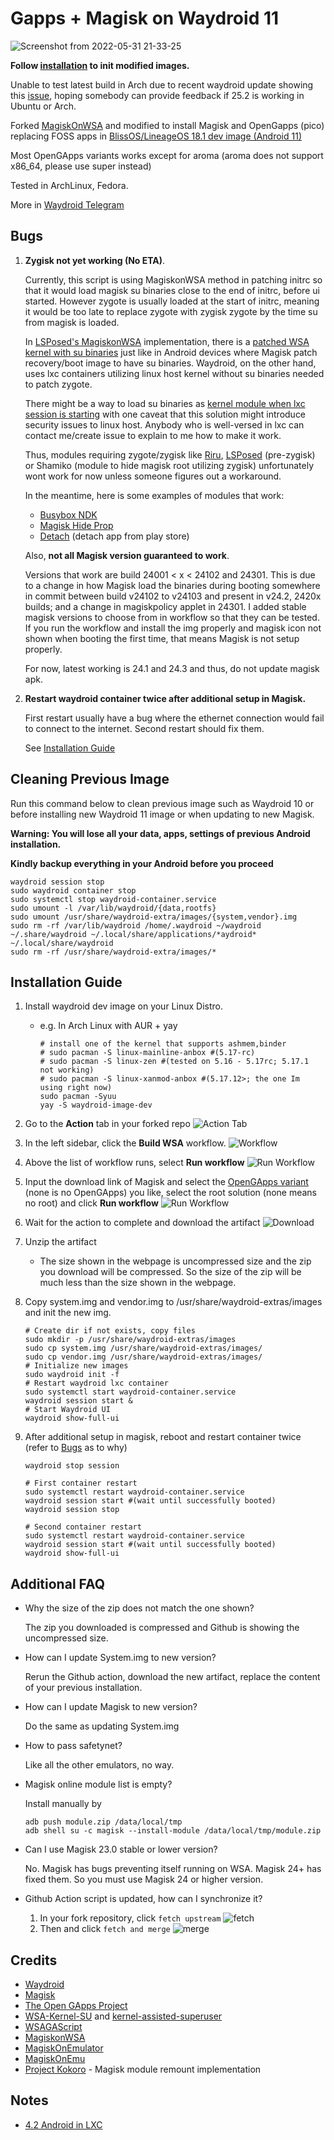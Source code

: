 # Gapps + Magisk on Waydroid 11

![Screenshot from 2022-05-31 21-33-25](https://user-images.githubusercontent.com/28628331/171199638-1260676c-8d0c-4c56-9ca6-65950ed5374a.png)

**Follow [installation](#installation-guide) to init modified images.**

Unable to test latest build in Arch due to recent waydroid update showing this [issue](https://github.com/waydroid/waydroid/issues/282), hoping somebody can provide feedback if 25.2 is working in Ubuntu or Arch.

Forked [MagiskOnWSA](https://github.com/LSPosed/MagiskOnWSA) and modified to install Magisk and OpenGapps (pico) replacing FOSS apps in [BlissOS/LineageOS 18.1 dev image (Android 11)](https://sourceforge.net/projects/blissos-dev/files/waydroid/lineage/lineage-18.1/)

Most OpenGApps variants works except for aroma (aroma does not support x86_64, please use super instead)

Tested in ArchLinux, Fedora.

More in [Waydroid Telegram](https://t.me/WayDroid)

## Bugs
1. **Zygisk not yet working (No ETA)**.

    Currently, this script is using MagiskonWSA method in patching initrc so that it would load magisk su binaries close to the end of initrc, before ui started. However zygote is usually loaded at the start of initrc, meaning it would be too late to replace zygote with zygisk zygote by the time su from magisk is loaded. 
    
    In [LSPosed's MagiskonWSA](https://github.com/LSPosed/MagiskonWSA) implementation, there is a [patched WSA kernel with su binaries](https://github.com/LSPosed/WSA-Kernel-SU) just like in Android devices where Magisk patch recovery/boot image to have su binaries. Waydroid, on the other hand, uses lxc containers utilizing linux host kernel without su binaries needed to patch zygote.
    
    There might be a way to load su binaries as [kernel module when lxc session is starting](https://askubuntu.com/questions/314817/how-do-i-install-a-kernel-module-in-an-lxc-guest-machine) with one caveat that this solution might introduce security issues to linux host. Anybody who is well-versed in lxc can contact me/create issue to explain to me how to make it work.
    
    Thus, modules requiring zygote/zygisk like [Riru](https://github.com/RikkaApps/Riru), [LSPosed](https://github.com/LSPosed/LSPosed) (pre-zygisk) or Shamiko (module to hide magisk root utilizing zygisk) unfortunately wont work for now unless someone figures out a workaround.
    
    In the meantime, here is some examples of modules that work: 
    - [Busybox NDK](https://github.com/Magisk-Modules-Repo/busybox-ndk)
    - [Magisk Hide Prop](https://github.com/Magisk-Modules-Repo/MagiskHidePropsConf)
    - [Detach](https://github.com/Magisk-Modules-Repo/Detach) (detach app from play store)
    
    
    Also, **not all Magisk version guaranteed to work**.
    
    Versions that work are build 24001 < x < 24102 and 24301. This is due to a change in how Magisk load the binaries during booting somewhere in commit between build v24102 to v24103 and present in v24.2, 2420x builds; and a change in magiskpolicy applet in 24301. I added stable magisk versions to choose from in workflow so that they can be tested. If you run the workflow and install the img properly and magisk icon not shown when booting the first time, that means Magisk is not setup properly.
    
     For now, latest working is 24.1 and 24.3 and thus, do not update magisk apk.

2. **Restart waydroid container twice after additional setup in Magisk.**
   
   First restart usually have a bug where the ethernet connection would fail to connect to the internet. Second restart should fix them.
   
   See [Installation Guide](#installation-guide)
    

## Cleaning Previous Image
Run this command below to clean previous image such as Waydroid 10 or before installing new Waydroid 11 image or when updating to new Magisk.

**Warning: You will lose all your data, apps, settings of previous Android installation.**

**Kindly backup everything in your Android before you proceed**
```shell
waydroid session stop
sudo waydroid container stop
sudo systemctl stop waydroid-container.service
sudo umount -l /var/lib/waydroid/{data,rootfs}
sudo umount /usr/share/waydroid-extra/images/{system,vendor}.img
sudo rm -rf /var/lib/waydroid /home/.waydroid ~/waydroid ~/.share/waydroid ~/.local/share/applications/*aydroid* ~/.local/share/waydroid
sudo rm -rf /usr/share/waydroid-extra/images/*
```
  
## Installation Guide
1. Install waydroid dev image on your Linux Distro.
    
   - e.g. In Arch Linux with AUR + yay 

      ```shell
      # install one of the kernel that supports ashmem,binder
      # sudo pacman -S linux-mainline-anbox #(5.17-rc)
      # sudo pacman -S linux-zen #(tested on 5.16 - 5.17rc; 5.17.1 not working)
      # sudo pacman -S linux-xanmod-anbox #(5.17.12>; the one Im using right now)
      sudo pacman -Syuu
      yay -S waydroid-image-dev
      ```

1. Go to the **Action** tab in your forked repo
    ![Action Tab](https://docs.github.com/assets/images/help/repository/actions-tab.png)
1. In the left sidebar, click the **Build WSA** workflow.
    ![Workflow](https://docs.github.com/assets/images/actions-select-workflow.png)
1. Above the list of workflow runs, select **Run workflow**
    ![Run Workflow](https://docs.github.com/assets/images/actions-workflow-dispatch.png)
1. Input the download link of Magisk and select the [OpenGApps variant](https://github.com/opengapps/opengapps/wiki#variants) (none is no OpenGApps) you like, select the root solution (none means no root) and click **Run workflow**
    ![Run Workflow](https://docs.github.com/assets/images/actions-manually-run-workflow.png)
1. Wait for the action to complete and download the artifact
    ![Download](https://docs.github.com/assets/images/help/repository/artifact-drop-down-updated.png)
1. Unzip the artifact
    - The size shown in the webpage is uncompressed size and the zip you download will be compressed. So the size of the zip will be much less than the size shown in the webpage.
1. Copy system.img and vendor.img to /usr/share/waydroid-extras/images and init the new img.
    ```shell
    # Create dir if not exists, copy files
    sudo mkdir -p /usr/share/waydroid-extras/images
    sudo cp system.img /usr/share/waydroid-extras/images/
    sudo cp vendor.img /usr/share/waydroid-extras/images/
    # Initialize new images
    sudo waydroid init -f
    # Restart waydroid lxc container
    sudo systemctl start waydroid-container.service
    waydroid session start &
    # Start Waydroid UI
    waydroid show-full-ui
    ```
1. After additional setup in magisk, reboot and restart container twice (refer to [Bugs](#bugs) as to why)
    ```shell
    waydroid stop session
    
    # First container restart
    sudo systemctl restart waydroid-container.service
    waydroid session start #(wait until successfully booted)
    waydroid session stop
    
    # Second container restart
    sudo systemctl restart waydroid-container.service
    waydroid session start #(wait until successfully booted)
    waydroid show-full-ui
    ```
    
    
## Additional FAQ

- Why the size of the zip does not match the one shown?

   The zip you downloaded is compressed and Github is showing the uncompressed size.
- How can I update System.img to new version?

    Rerun the Github action, download the new artifact, replace the content of your previous installation.
- How can I update Magisk to new version?

    Do the same as updating System.img
- How to pass safetynet?

    Like all the other emulators, no way.
- Magisk online module list is empty?

    Install manually by 
   
    ```shell
    adb push module.zip /data/local/tmp
    adb shell su -c magisk --install-module /data/local/tmp/module.zip
    ```
- Can I use Magisk 23.0 stable or lower version?

    No. Magisk has bugs preventing itself running on WSA. Magisk 24+ has fixed them. So you must use Magisk 24 or higher version.

- Github Action script is updated, how can I synchronize it?

    1. In your fork repository, click `fetch upstream`
        ![fetch](https://docs.github.com/assets/cb-33284/images/help/repository/fetch-upstream-drop-down.png)
    1. Then and click `fetch and merge`
        ![merge](https://docs.github.com/assets/cb-128489/images/help/repository/fetch-and-merge-button.png)

## Credits
- [Waydroid](https://github.com/waydroid/waydroid)
- [Magisk](https://github.com/topjohnwu/Magisk)
- [The Open GApps Project](https://opengapps.org)
- [WSA-Kernel-SU](https://github.com/LSPosed/WSA-Kernel-SU) and [kernel-assisted-superuser](https://git.zx2c4.com/kernel-assisted-superuser/)
- [WSAGAScript](https://github.com/ADeltaX/WSAGAScript)
- [MagiskonWSA](https://github.com/LSPosed/MagiskonWSA)
- [MagiskOnEmulator](https://github.com/shakalaca/MagiskOnEmulator)
- [MagiskOnEmu](https://github.com/HuskyDG/MagiskOnEmu)
- [Project Kokoro](https://github.com/supremegamers/kokoro) - Magisk module remount implementation

## Notes
- [4.2 Android in LXC](https://stgraber.org/2013/12/23/lxc-1-0-some-more-advanced-container-usage/)
